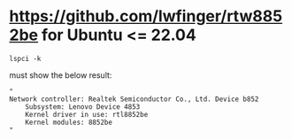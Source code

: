 # https://github.com/lwfinger/rtw8852be for Ubuntu <= 22.04

	lspci -k 

must show the below result:


	"
	Network controller: Realtek Semiconductor Co., Ltd. Device b852
		Subsystem: Lenovo Device 4853
		Kernel driver in use: rtl8852be
		Kernel modules: 8852be
	"